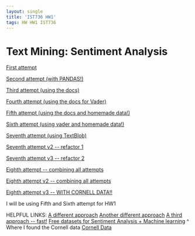 ```yaml
---
layout: single
title: 'IST736 HW1'
tags: HW HW1 IST736
---
```


# Text Mining: Sentiment Analysis

[First attempt](https://danielcaraway.github.io/html/HW1.html)

[Second attempt (with PANDAS!)](https://danielcaraway.github.io/html/HW1_pandas.html)

[Third attempt (using the docs)](https://danielcaraway.github.io/html/HW1_viathedocs.html)

[Fourth attempt (using the docs for Vader)](https://danielcaraway.github.io/html/HW1_viathedocs_vader.html) 

[Fifth attempt (using the docs and homemade data!)](https://danielcaraway.github.io/html/HW1_viathedocs_kdata.html)

[Sixth attempt (using vader and homemade data!)](https://danielcaraway.github.io/html/HW1_viathedocs_vader_kdata.html)

[Seventh attempt (using TextBlob)](https://danielcaraway.github.io/html/HW1_textblob.html)

[Seventh attempt v2 -- refactor 1](https://danielcaraway.github.io/html/HW1_textblob_v2.html)

[Seventh attempt v3 -- refactor 2](https://danielcaraway.github.io/html/HW1_textblob_v3.html)

[Eighth attempt -- combining all attempts](https://danielcaraway.github.io/html/HW1_ALL.html)

[Eighth attempt v2 -- combining all attempts](https://danielcaraway.github.io/html/HW1_ALL_v2.html)

[Eighth attempt v3 -- WITH CORNELL DATA!!](https://danielcaraway.github.io/html/HW1_ALL_v3.html)

I will be using Fifth and Sixth attempt for HW1


HELPFUL LINKS:
[A different approach](https://towardsdatascience.com/basic-binary-sentiment-analysis-using-nltk-c94ba17ae386)
[Another different approach](https://www.datacamp.com/community/tutorials/text-analytics-beginners-nltk)
[A third approach -- fast!](https://levelup.gitconnected.com/sentiment-analysis-using-machine-learning-python-9122e03f8f7b)
[Free datasets for Sentiment Analysis + Machine learning](https://lionbridge.ai/datasets/15-free-sentiment-analysis-datasets-for-machine-learning/)
^ Where I found the Cornell data
[Cornell Data](http://www.cs.cornell.edu/people/pabo/movie-review-data/)
